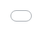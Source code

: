 ```yaml
---
layout: post
title: "빅스의 라비는 로켓 펀치의 주리가 자신의 라디오 방송에서 나가라고 한 후 갈라진다."
author: "undefined"
thumbnail: "https://www.allkpop.com/upload/2021/01/content/281601/thumb/1611867714-image.png"
tags: 
---
```



![image](https://www.allkpop.com/upload/2021/01/content/281601/1611867714-image.png)

1월 28일, 로켓 펀치의 주리는 네이버 NOW의 그의 라디오 프로그램 `Question Mark`에 빅스의 라비에 합류하여 다양한 질문에 답했다.

인터뷰를 하는 동안, 라비는 쥬리에게 그녀의 특별한 재능에 대해 물었고, 주리는 드라마 `도깨비`에 대해 이야기하기 시작했다. 그녀는 그녀가 그것을 봤다고 설명하기 시작했고 라비에게 그가 그것을 보았는지 물었다. 안 본다고 대답하자 주리는 깜짝 놀라 잠시 생각에 잠겼다가 나가요(나가세요, 한국어로 떠나요)라고 말하자 라비는 깜짝 놀라며 "그럼 나가세요?"라고 물었다. "떠나?" 그가 말을 끊자 주리는 "내가(나란 뜻)"라며 재빨리 자신을 바로잡고 "그러면 내가 누구를 사칭하는지 모를 것"이라고 계속 설명했다.

일본에서 온 쥬리는 비슷한 말인 나가와 내가를 섞어서 이 재미있는 에피소드를 만들었다.


<div class="video_wrapper" style="padding-top: 56.25%;">
    <iframe style="width: 100%; height: 100%; position: absolute; top: 0px; left: 0px;" src="//www.youtube.com/embed/OSpVo9Y65qs" frameborder="0" allowfullscreen="" width="100%" height="100%"></iframe>
</div>


방송과 동시에 한 팬은 두 작가의 대화를 짤막하게 동영상으로 찍어 트위터에 공유하며 이 부분이 이날 최고의 장면이라고 전했다. 팬들은 다음과 같이 썼다: "오늘의 최고의 장면 ㅋㅋㅋㅋ `그럼...떠나` ㅋㅋㅋ 김라비는 고블린이 떠나는 걸 보지도 않았다. ㅋㅋㅋㅋㅋㅋㅋㅋㅋㅋㅋㅋㅋㅋㅋㅋㅋㅋㅋㅋㅋㅋㅋㅋㅋㅋㅋㅋㅋㅋㅋㅋㅋㅋㅋㅋㅋㅋㅋㅋㅋㅋㅋㅋㅋ


<div class="video_wrapper" style="padding-top: 56.25%;">
    <iframe id="twitter-widget-0" scrolling="no" frameborder="0" allowtransparency="true" allowfullscreen="true" class="" style="position: static; visibility: visible; width: 550px; height: 761px; display: block; flex-grow: 1;" title="Twitter Tweet" src="https://platform.twitter.com/embed/index.html?creatorScreenName=allkpop&amp;dnt=false&amp;embedId=twitter-widget-0&amp;frame=false&amp;hideCard=false&amp;hideThread=false&amp;id=1354461063668879360&amp;lang=en&amp;origin=https%3A%2F%2Fwww.allkpop.com%2Farticle%2F2021%2F01%2Fvixxs-ravi-cracks-up-after-rocket-punchs-juri-tells-him-to-get-out-on-his-own-radio-show&amp;siteScreenName=allkpop&amp;theme=light&amp;widgetsVersion=ed20a2b%3A1601588405575&amp;width=550px" data-tweet-id="1354461063668879360"></iframe>
</div>


얼마 지나지 않아 라비는 자신의 댓글을 보고 웃으며 팬의 글을 공유했다. 이 트윗은 다른 팬들이 웃음에 동참하면서 트위터에서 공유됐다.


<div class="video_wrapper" style="padding-top: 56.25%;">
    <iframe id="twitter-widget-1" scrolling="no" frameborder="0" allowtransparency="true" allowfullscreen="true" class="" style="position: static; visibility: visible; width: 550px; height: 797px; display: block; flex-grow: 1;" title="Twitter Tweet" src="https://platform.twitter.com/embed/index.html?creatorScreenName=allkpop&amp;dnt=false&amp;embedId=twitter-widget-1&amp;frame=false&amp;hideCard=false&amp;hideThread=false&amp;id=1354495955597332480&amp;lang=en&amp;origin=https%3A%2F%2Fwww.allkpop.com%2Farticle%2F2021%2F01%2Fvixxs-ravi-cracks-up-after-rocket-punchs-juri-tells-him-to-get-out-on-his-own-radio-show&amp;siteScreenName=allkpop&amp;theme=light&amp;widgetsVersion=ed20a2b%3A1601588405575&amp;width=550px" data-tweet-id="1354495955597332480"></iframe>
</div>
